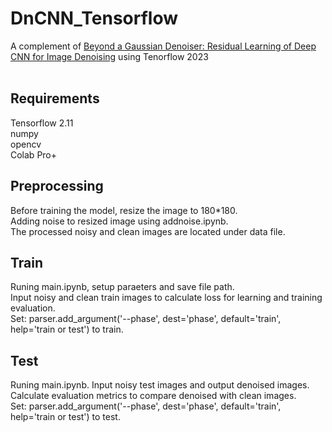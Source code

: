 <h1> DnCNN_Tensorflow</h1>
A complement of <a href="http://www4.comp.polyu.edu.hk/~cslzhang/paper/DnCNN.pdf" title="Download paper">Beyond a Gaussian Denoiser: Residual Learning of Deep CNN for Image Denoising</a> using Tenorflow 2023
 <br><br>
<h2>Requirements</h2>
Tensorflow 2.11<br>
numpy<br>
opencv<br>
Colab Pro+

<h2>Preprocessing</h2>
Before training the model, resize the image to 180*180.<br>
Adding noise to resized image using addnoise.ipynb. <br>
The processed noisy and clean images are located under data file.

<h2>Train</h2>
Runing main.ipynb, setup paraeters and save file path. <br>
Input noisy and clean train images to calculate loss for learning and training evaluation. <br>
Set: parser.add_argument('--phase', dest='phase', default='train', help='train or test') to train.

<h2>Test</h2>
Runing main.ipynb.
Input noisy test images and output denoised images.<br>
Calculate evaluation metrics to compare denoised with clean images.<br>
Set: parser.add_argument('--phase', dest='phase', default='train', help='train or test') to test.




